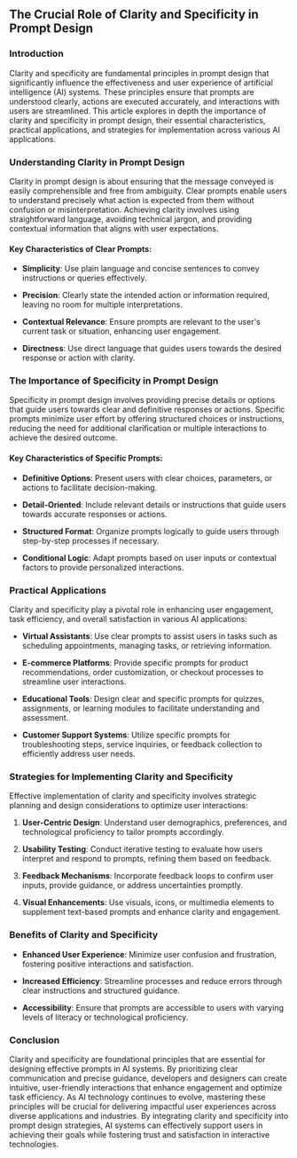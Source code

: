 ## The Crucial Role of Clarity and Specificity in Prompt Design

### Introduction

Clarity and specificity are fundamental principles in prompt design that significantly influence the effectiveness and user experience of artificial intelligence (AI) systems. These principles ensure that prompts are understood clearly, actions are executed accurately, and interactions with users are streamlined. This article explores in depth the importance of clarity and specificity in prompt design, their essential characteristics, practical applications, and strategies for implementation across various AI applications.

### Understanding Clarity in Prompt Design

Clarity in prompt design is about ensuring that the message conveyed is easily comprehensible and free from ambiguity. Clear prompts enable users to understand precisely what action is expected from them without confusion or misinterpretation. Achieving clarity involves using straightforward language, avoiding technical jargon, and providing contextual information that aligns with user expectations.

#### Key Characteristics of Clear Prompts:

- **Simplicity**: Use plain language and concise sentences to convey instructions or queries effectively.
  
- **Precision**: Clearly state the intended action or information required, leaving no room for multiple interpretations.
  
- **Contextual Relevance**: Ensure prompts are relevant to the user's current task or situation, enhancing user engagement.
  
- **Directness**: Use direct language that guides users towards the desired response or action with clarity.

### The Importance of Specificity in Prompt Design

Specificity in prompt design involves providing precise details or options that guide users towards clear and definitive responses or actions. Specific prompts minimize user effort by offering structured choices or instructions, reducing the need for additional clarification or multiple interactions to achieve the desired outcome.

#### Key Characteristics of Specific Prompts:

- **Definitive Options**: Present users with clear choices, parameters, or actions to facilitate decision-making.
  
- **Detail-Oriented**: Include relevant details or instructions that guide users towards accurate responses or actions.
  
- **Structured Format**: Organize prompts logically to guide users through step-by-step processes if necessary.
  
- **Conditional Logic**: Adapt prompts based on user inputs or contextual factors to provide personalized interactions.

### Practical Applications

Clarity and specificity play a pivotal role in enhancing user engagement, task efficiency, and overall satisfaction in various AI applications:

- **Virtual Assistants**: Use clear prompts to assist users in tasks such as scheduling appointments, managing tasks, or retrieving information.
  
- **E-commerce Platforms**: Provide specific prompts for product recommendations, order customization, or checkout processes to streamline user interactions.
  
- **Educational Tools**: Design clear and specific prompts for quizzes, assignments, or learning modules to facilitate understanding and assessment.

- **Customer Support Systems**: Utilize specific prompts for troubleshooting steps, service inquiries, or feedback collection to efficiently address user needs.

### Strategies for Implementing Clarity and Specificity

Effective implementation of clarity and specificity involves strategic planning and design considerations to optimize user interactions:

1. **User-Centric Design**: Understand user demographics, preferences, and technological proficiency to tailor prompts accordingly.
   
2. **Usability Testing**: Conduct iterative testing to evaluate how users interpret and respond to prompts, refining them based on feedback.
   
3. **Feedback Mechanisms**: Incorporate feedback loops to confirm user inputs, provide guidance, or address uncertainties promptly.
   
4. **Visual Enhancements**: Use visuals, icons, or multimedia elements to supplement text-based prompts and enhance clarity and engagement.

### Benefits of Clarity and Specificity

- **Enhanced User Experience**: Minimize user confusion and frustration, fostering positive interactions and satisfaction.
  
- **Increased Efficiency**: Streamline processes and reduce errors through clear instructions and structured guidance.
  
- **Accessibility**: Ensure that prompts are accessible to users with varying levels of literacy or technological proficiency.

### Conclusion

Clarity and specificity are foundational principles that are essential for designing effective prompts in AI systems. By prioritizing clear communication and precise guidance, developers and designers can create intuitive, user-friendly interactions that enhance engagement and optimize task efficiency. As AI technology continues to evolve, mastering these principles will be crucial for delivering impactful user experiences across diverse applications and industries. By integrating clarity and specificity into prompt design strategies, AI systems can effectively support users in achieving their goals while fostering trust and satisfaction in interactive technologies.